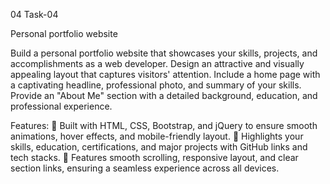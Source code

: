 04
Task-04

Personal portfolio website

Build a personal portfolio website
that showcases your skills, projects,
and accomplishments as a web
developer. Design an attractive and
visually appealing layout that
captures visitors' attention. Include a
home page with a captivating
headline, professional photo, and
summary of your skills. Provide an
"About Me" section with a detailed
background, education, and
professional experience.

Features: 
🧩 Built with HTML, CSS, Bootstrap, and jQuery to ensure smooth animations, hover effects, and mobile-friendly layout.
🌟 Highlights your skills, education, certifications, and major projects with GitHub links and tech stacks.
📱 Features smooth scrolling, responsive layout, and clear section links, ensuring a seamless experience across all devices.